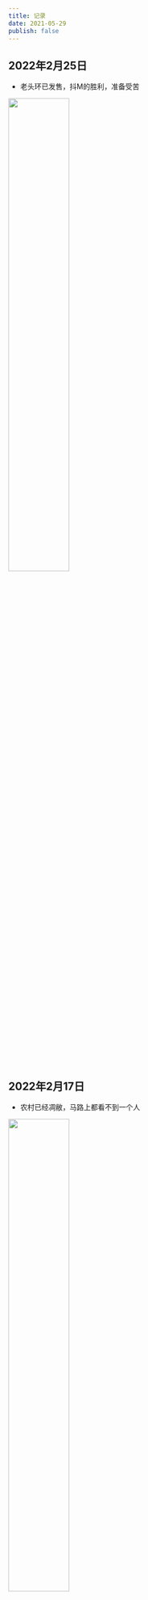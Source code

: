```yaml
---
title: 记录
date: 2021-05-29
publish: false
---
```

<style scoped>
  img {
    width: 49%;
    display: inline-block;
  }
</style>
## 2022年2月25日
* 老头环已发售，抖M的胜利，准备受苦

![](https://blog.jdqiong.cn/202203041316144.png)
## 2022年2月17日
* 农村已经凋敝，马路上都看不到一个人

![](https://blog.jdqiong.cn/202203041317733.jpg)
## 2022年2月8日
* 第一次听音乐会

![](https://cdn.jsdelivr.net/gh/ddshiyu/pic@main/pictures/20211220112209.jpg)
